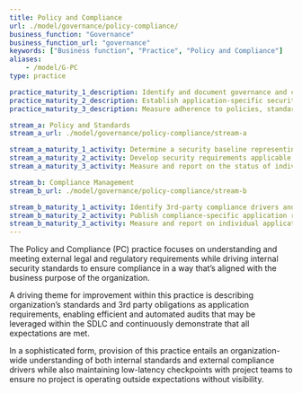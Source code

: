 ```yaml
---
title: Policy and Compliance
url: ./model/governance/policy-compliance/
business_function: "Governance"
business_function_url: "governance"
keywords: ["Business function", "Practice", "Policy and Compliance"]
aliases:
    - /model/G-PC
type: practice

practice_maturity_1_description: Identify and document governance and compliance drivers relevant to the organization.
practice_maturity_2_description: Establish application-specific security and compliance baseline.
practice_maturity_3_description: Measure adherence to policies, standards, and 3rd-party requirements.

stream_a: Policy and Standards
stream_a_url: ./model/governance/policy-compliance/stream-a

stream_a_maturity_1_activity: Determine a security baseline representing organization's policies and standards.
stream_a_maturity_2_activity: Develop security requirements applicable to all applications.
stream_a_maturity_3_activity: Measure and report on the status of individual application's adherence to policies and standards.

stream_b: Compliance Management
stream_b_url: ./model/governance/policy-compliance/stream-b

stream_b_maturity_1_activity: Identify 3rd-party compliance drivers and requirements and map to existing policies and standards.
stream_b_maturity_2_activity: Publish compliance-specific application requirements and test guidance.
stream_b_maturity_3_activity: Measure and report on individual application's compliance with 3rd party requirements.
---
```


The Policy and Compliance (PC) practice focuses on understanding and meeting external legal and regulatory requirements while driving internal security standards to ensure compliance in a way that’s aligned with the business purpose of the organization.

A driving theme for improvement within this practice is describing organization’s standards and 3rd party obligations as application requirements, enabling efficient and automated audits that may be leveraged within the SDLC and continuously demonstrate that all expectations are met.

In a sophisticated form, provision of this practice entails an organization-wide understanding of both internal standards and external compliance drivers while also maintaining low-latency checkpoints with project teams to ensure no project is operating outside expectations without visibility.

